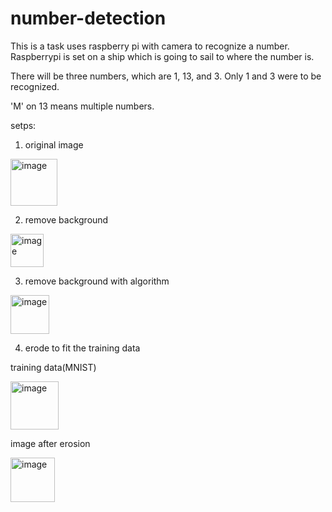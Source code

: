 # number-detection
This is a task uses raspberry pi with camera to recognize a number. Raspberrypi is set on a ship which is going to sail to where the number is.

There will be three numbers, which are 1, 13, and 3. Only 1 and 3 were to be recognized. 

'M' on 13 means multiple numbers.

setps:
1. original image
<img width="75" alt="image" src="https://user-images.githubusercontent.com/57026482/160864538-3484d75f-2096-43cb-a0db-bb008bdd0b6a.png">

2. remove background
<img width="53" alt="image" src="https://user-images.githubusercontent.com/57026482/160864606-4dfacbc1-21f8-4616-be5c-b1df8035dd77.png">

3. remove background with algorithm
<img width="62" alt="image" src="https://user-images.githubusercontent.com/57026482/160864967-926ccf5b-b689-4ad2-98ca-5e898041ccd1.png">

4. erode to fit the training data

training data(MNIST)

<img width="77" alt="image" src="https://user-images.githubusercontent.com/57026482/160865129-1b636fef-1ac2-48f3-b18a-f9f03caf63ee.png">

image after erosion

<img width="71" alt="image" src="https://user-images.githubusercontent.com/57026482/160865138-c9655a77-6cd5-440e-a1e5-3ca3f2fbcf51.png">
